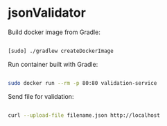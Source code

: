# jsonValidator


Build docker image from Gradle:



```bash

[sudo] ./gradlew createDockerImage

```



Run container built with Gradle:



```bash

sudo docker run --rm -p 80:80 validation-service

```



Send file for validation:


```bash

curl --upload-file filename.json http://localhost

```

